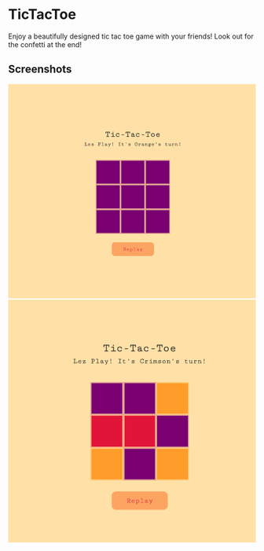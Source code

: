 # TicTacToe
Enjoy a beautifully designed tic tac toe game with your friends! Look out for the confetti at the end! 

## Screenshots 
![board](images/bord.png)
![boardgame](images/playboard.png)